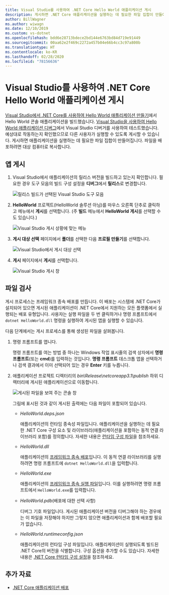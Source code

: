 ```yaml
---
title: Visual Studio를 사용하여 .NET Core Hello World 애플리케이션 게시
description: 게시하면 .NET Core 애플리케이션을 실행하는 데 필요한 파일 집합이 만들어집니다.
author: BillWagner
ms.author: wiwagn
ms.date: 12/10/2019
ms.custom: vs-dotnet
ms.openlocfilehash: bdd6e28713bdece2bd144e6763bd84d719e91449
ms.sourcegitcommit: 00aa62e2f469c2272a457b04e66b4cc3c97a800b
ms.translationtype: HT
ms.contentlocale: ko-KR
ms.lasthandoff: 02/28/2020
ms.locfileid: "78156636"
---
```

# <a name="publish-your-net-core-hello-world-application-with-visual-studio"></a>Visual Studio를 사용하여 .NET Core Hello World 애플리케이션 게시

[Visual Studio에서 .NET Core를 사용하여 Hello World 애플리케이션 만들기](with-visual-studio.md)에서 Hello World 콘솔 애플리케이션을 빌드했습니다. [Visual Studio을 사용하여 Hello World 애플리케이션 디버그](debugging-with-visual-studio.md)에서 Visual Studio 디버거를 사용하여 테스트했습니다. 예상대로 작동하는지 확인했으므로 다른 사용자가 실행할 수 있도록 게시할 수 있습니다. 게시하면 애플리케이션을 실행하는 데 필요한 파일 집합이 만들어집니다. 파일을 배포하려면 대상 컴퓨터로 복사합니다.

## <a name="publish-the-app"></a>앱 게시

1. Visual Studio에서 애플리케이션의 릴리스 버전을 빌드하고 있는지 확인합니다. 필요한 경우 도구 모음의 빌드 구성 설정을 **디버그**에서 **릴리스**로 변경합니다.

   ![릴리스 빌드가 선택된 Visual Studio 도구 모음](media/publishing-with-visual-studio/visual-studio-toolbar-release.png)

1. **HelloWorld** 프로젝트(HelloWorld 솔루션 아님)를 마우스 오른쪽 단추로 클릭하고 메뉴에서 **게시**를 선택합니다. (주 **빌드** 메뉴에서 **HelloWorld 게시**를 선택할 수도 있습니다.)

   ![Visual Studio 게시 상황에 맞는 메뉴](media/publishing-with-visual-studio/publish-context-menu.png)

1. **게시 대상 선택** 페이지에서 **폴더**를 선택한 다음 **프로필 만들기**를 선택합니다.

   ![Visual Studio에서 게시 대상 선택](media/publishing-with-visual-studio/pick-publish-target.png)

1. **게시** 페이지에서 **게시**를 선택합니다.

   ![Visual Studio 게시 창](media/publishing-with-visual-studio/publish-page.png)

## <a name="inspect-the-files"></a>파일 검사

게시 프로세스는 프레임워크 종속 배포를 만듭니다. 이 배포는 시스템에 .NET Core가 설치되어 있으면 게시된 애플리케이션이 .NET Core에서 지원하는 모든 플랫폼에서 실행되는 배포 유형입니다. 사용자는 실행 파일을 두 번 클릭하거나 명령 프롬프트에서 `dotnet HelloWorld.dll` 명령을 실행하여 게시된 앱을 실행할 수 있습니다.

다음 단계에서는 게시 프로세스를 통해 생성된 파일을 살펴봅니다.

1. 명령 프롬프트를 엽니다.

   명령 프롬프트를 여는 방법 중 하나는 Windows 작업 표시줄의 검색 상자에서 **명령 프롬프트**(또는 **cmd**)를 입력하는 것입니다. **명령 프롬프트** 데스크톱 앱을 선택하거나 검색 결과에서 이미 선택되어 있는 경우 **Enter** 키를 누릅니다.

1. 애플리케이션 프로젝트 디렉터리의 *bin\Release\netcoreapp3.1\publish* 하위 디렉터리에 게시된 애플리케이션으로 이동합니다.

   ![게시된 파일을 보여 주는 콘솔 창](media/publishing-with-visual-studio/published-files-output.png)

   그림에 표시된 것과 같이 게시된 출력에는 다음 파일이 포함되어 있습니다.

      * *HelloWorld.deps.json*

         애플리케이션의 런타임 종속성 파일입니다. 애플리케이션을 실행하는 데 필요한 .NET Core 구성 요소 및 라이브러리(애플리케이션을 포함하는 동적 연결 라이브러리 포함)를 정의합니다. 자세한 내용은 [런타임 구성 파일](https://github.com/dotnet/cli/blob/85ca206d84633d658d7363894c4ea9d59e515c1a/Documentation/specs/runtime-configuration-file.md)을 참조하세요.

      * *HelloWorld.dll*

         애플리케이션의 [프레임워크 종속 배포](../deploying/deploy-with-cli.md#framework-dependent-deployment)입니다. 이 동적 연결 라이브러리를 실행하려면 명령 프롬프트에 `dotnet HelloWorld.dll`을 입력합니다.

      * *HelloWorld.exe*

         애플리케이션의 [프레임워크 종속 실행 파일](../deploying/deploy-with-cli.md#framework-dependent-executable)입니다. 이를 실행하려면 명령 프롬프트에서 `HelloWorld.exe`를 입력합니다.

      * *HelloWorld.pdb*(배포에 대한 선택 사항)

         디버그 기호 파일입니다. 게시된 애플리케이션 버전을 디버그해야 하는 경우에는 이 파일을 저장해야 하지만 그렇지 않으면 애플리케이션과 함께 배포할 필요가 없습니다.

      * *HelloWorld.runtimeconfig.json*

         애플리케이션의 런타임 구성 파일입니다. 애플리케이션이 실행되도록 빌드된 .NET Core의 버전을 식별합니다. 구성 옵션을 추가할 수도 있습니다. 자세한 내용은 [.NET Core 런타임 구성 설정](../run-time-config/index.md#runtimeconfigjson)을 참조하세요.

## <a name="additional-resources"></a>추가 자료

- [.NET Core 애플리케이션 배포](../deploying/index.md)
